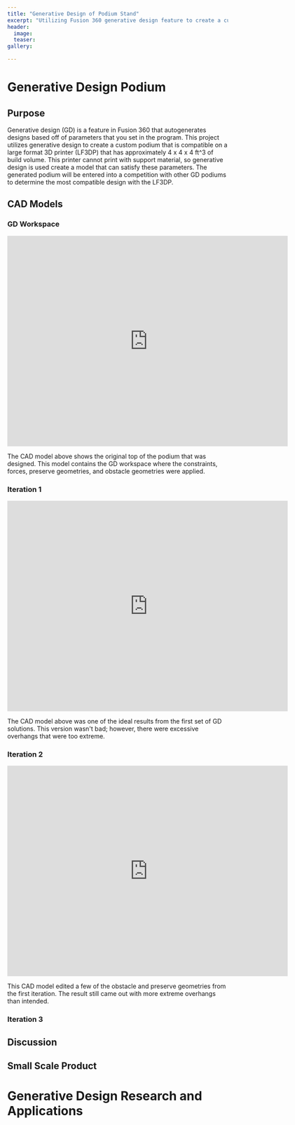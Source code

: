 ```yaml
---
title: "Generative Design of Podium Stand"
excerpt: "Utilizing Fusion 360 generative design feature to create a custom podium that can be printed with minimal support material."
header:
  image:
  teaser:
gallery:

---
```


# Generative Design Podium
## Purpose

Generative design (GD) is a feature in Fusion 360 that autogenerates designs based off of parameters that you set in the program. This project utilizes generative design to create a custom podium that is compatible on a large format 3D printer (LF3DP) that has approximately 4 x 4 x 4 ft^3 of build volume. This printer cannot print with support material, so generative design is used create a model that can satisfy these parameters. The generated podium will be entered into a competition with other GD podiums to determine the most compatible design with the LF3DP. 

## CAD Models
### GD Workspace

<iframe src="https://vanderbilt643.autodesk360.com/shares/public/SH512d4QTec90decfa6e48ee69ee2e6eb7f6?mode=embed" width="640" height="480" allowfullscreen="true" webkitallowfullscreen="true" mozallowfullscreen="true"  frameborder="0"></iframe>

The CAD model above shows the original top of the podium that was designed. This model contains the GD workspace where the constraints, forces, preserve geometries, and obstacle geometries were applied.
### Iteration 1

<iframe src="https://vanderbilt643.autodesk360.com/shares/public/SH512d4QTec90decfa6e20d1f12c86f30eb9?mode=embed" width="640" height="480" allowfullscreen="true" webkitallowfullscreen="true" mozallowfullscreen="true"  frameborder="0"></iframe>

The CAD model above was one of the ideal results from the first set of GD solutions. This version wasn't bad; however, there were excessive overhangs that were too extreme.
### Iteration 2

<iframe src="https://vanderbilt643.autodesk360.com/shares/public/SH512d4QTec90decfa6e92d3de7de57e10cb?mode=embed" width="640" height="480" allowfullscreen="true" webkitallowfullscreen="true" mozallowfullscreen="true"  frameborder="0"></iframe>

This CAD model edited a few of the obstacle and preserve geometries from the first iteration. The result still came out with more extreme overhangs than intended.
### Iteration 3
## Discussion
## Small Scale Product

# Generative Design Research and Applications
